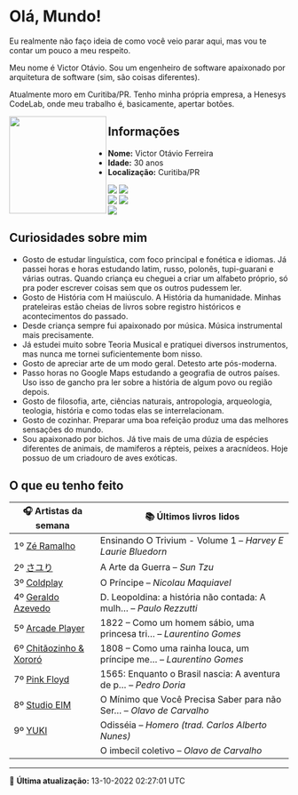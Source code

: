 # Olá, Mundo!

Eu realmente não faço ideia de como você veio parar aqui, mas vou te contar um pouco a meu respeito.

Meu nome é Victor Otávio. Sou um engenheiro de software apaixonado por arquitetura de software (sim, são coisas diferentes).

Atualmente moro em Curitiba/PR. Tenho minha própria empresa, a Henesys CodeLab, onde meu trabalho é, basicamente, apertar botões.

<img align="left" src="https://github.com/vctrtvfrrr/vctrtvfrrr/raw/master/octocat.png" alt="" width="175" />

## Informações

- **Nome:** Victor Otávio Ferreira
- **Idade:** 30 anos
- **Localização:** Curitiba/PR

[![](https://img.shields.io/badge/LinkedIn-victorotavio-blue)](https://www.linkedin.com/in/victorotavio/) [![](https://img.shields.io/badge/Twitter-@vctrtvfrrr-blue)](https://twitter.com/vctrtvfrrr)  
[![](https://img.shields.io/badge/GitHub-vctrtvfrrr-24292e)](https://github.com/vctrtvfrrr) [![](https://img.shields.io/badge/GitLab-vctrtvfrrr-ec5d16)](https://gitlab.com/vctrtvfrrr)  
[![](https://img.shields.io/badge/Email-victor@otavioferreira.com.br-red)](mailto:victor@otavioferreira.com.br)  

## Curiosidades sobre mim

-   Gosto de estudar linguística, com foco principal e fonética e idiomas. Já passei horas e horas estudando latim, russo, polonês, tupi-guarani e várias outras. Quando criança eu cheguei a criar um alfabeto próprio, só pra poder escrever coisas sem que os outros pudessem ler.
-   Gosto de História com H maiúsculo. A História da humanidade. Minhas prateleiras estão cheias de livros sobre registro históricos e acontecimentos do passado.
-   Desde criança sempre fui apaixonado por música. Música instrumental mais precisamente.
-   Já estudei muito sobre Teoria Musical e pratiquei diversos instrumentos, mas nunca me tornei suficientemente bom nisso.
-   Gosto de apreciar arte de um modo geral. Detesto arte pós-moderna.
-   Passo horas no Google Maps estudando a geografia de outros países. Uso isso de gancho pra ler sobre a história de algum povo ou região depois.
-   Gosto de filosofia, arte, ciências naturais, antropologia, arqueologia, teologia, história e como todas elas se interrelacionam.
-   Gosto de cozinhar. Preparar uma boa refeição produz uma das melhores sensações do mundo.
-   Sou apaixonado por bichos. Já tive mais de uma dúzia de espécies diferentes de animais, de mamiferos a répteis, peixes a aracnídeos. Hoje possuo de um criadouro de aves exóticas.


## O que eu tenho feito

|                                🎧 Artistas da semana                                |                      📚 Últimos livros lidos                      |
|-------------------------------------------------------------------------------------|-------------------------------------------------------------------|
| 1º [Zé Ramalho](https://www.last.fm/music/Z%C3%A9+Ramalho)                          | Ensinando O Trivium - Volume 1	–	_Harvey E Laurie Bluedorn_         |
| 2º [さユり](https://www.last.fm/music/%E3%81%95%E3%83%A6%E3%82%8A)                  | A Arte da Guerra	–	_Sun Tzu_                                        |
| 3º [Coldplay](https://www.last.fm/music/Coldplay)                                   | O Príncipe	–	_Nicolau Maquiavel_                                    |
| 4º [Geraldo Azevedo](https://www.last.fm/music/Geraldo+Azevedo)                     | D. Leopoldina: a história não contada: A mulh…	–	_Paulo Rezzutti_   |
| 5º [Arcade Player](https://www.last.fm/music/Arcade+Player)                         | 1822 – Como um homem sábio, uma princesa tri…	–	_Laurentino Gomes_  |
| 6º [Chitãozinho & Xororó](https://www.last.fm/music/Chit%C3%A3ozinho+&+Xoror%C3%B3) | 1808 – Como uma rainha louca, um príncipe me…	–	_Laurentino Gomes_  |
| 7º [Pink Floyd](https://www.last.fm/music/Pink+Floyd)                               | 1565: Enquanto o Brasil nascia: A aventura de p…	–	_Pedro Doria_    |
| 8º [Studio EIM](https://www.last.fm/music/Studio+EIM)                               | O Mínimo que Você Precisa Saber para não Ser…	–	_Olavo de Carvalho_ |
| 9º [YUKI](https://www.last.fm/music/YUKI)                                           | Odisséia	–	_Homero (trad. Carlos Alberto Nunes)_                    |
|                                                                                     | O imbecil coletivo	–	_Olavo de Carvalho_                            |


---

🚀 **Última atualização:** 13-10-2022 02:27:01 UTC